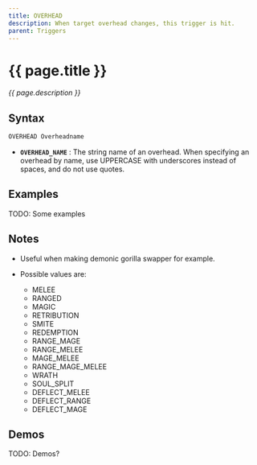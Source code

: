 ```yaml
---
title: OVERHEAD
description: When target overhead changes, this trigger is hit.
parent: Triggers
---
```


# {{ page.title }}

_{{ page.description }}_

## Syntax

```java
OVERHEAD Overheadname
```

- **`OVERHEAD_NAME`** : The string name of an overhead. When specifying an overhead by name, use UPPERCASE with underscores instead of spaces, and do not use quotes.


## Examples

TODO: Some examples

## Notes

- Useful when making demonic gorilla swapper for example.

- Possible values are:
  - MELEE
  - RANGED
  - MAGIC
  - RETRIBUTION
  - SMITE
  - REDEMPTION
  - RANGE_MAGE
  - RANGE_MELEE
  - MAGE_MELEE
  - RANGE_MAGE_MELEE
  - WRATH
  - SOUL_SPLIT
  - DEFLECT_MELEE
  - DEFLECT_RANGE
  - DEFLECT_MAGE

## Demos

TODO: Demos?